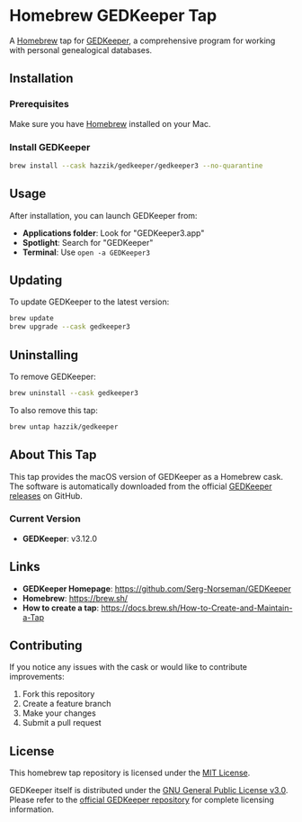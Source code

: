 # Homebrew GEDKeeper Tap

A [Homebrew](https://brew.sh/) tap for [GEDKeeper](https://github.com/Serg-Norseman/GEDKeeper), a comprehensive program for working with personal genealogical databases.

## Installation

### Prerequisites

Make sure you have [Homebrew](https://brew.sh/) installed on your Mac.

### Install GEDKeeper

```bash
brew install --cask hazzik/gedkeeper/gedkeeper3 --no-quarantine
```

## Usage

After installation, you can launch GEDKeeper from:
- **Applications folder**: Look for "GEDKeeper3.app"
- **Spotlight**: Search for "GEDKeeper"
- **Terminal**: Use `open -a GEDKeeper3`

## Updating

To update GEDKeeper to the latest version:

```bash
brew update
brew upgrade --cask gedkeeper3
```

## Uninstalling

To remove GEDKeeper:

```bash
brew uninstall --cask gedkeeper3
```

To also remove this tap:

```bash
brew untap hazzik/gedkeeper
```

## About This Tap

This tap provides the macOS version of GEDKeeper as a Homebrew cask. The software is automatically downloaded from the official [GEDKeeper releases](https://github.com/Serg-Norseman/GEDKeeper/releases) on GitHub.

### Current Version

- **GEDKeeper**: v3.12.0

## Links

- **GEDKeeper Homepage**: https://github.com/Serg-Norseman/GEDKeeper
- **Homebrew**: https://brew.sh/
- **How to create a tap**: https://docs.brew.sh/How-to-Create-and-Maintain-a-Tap

## Contributing

If you notice any issues with the cask or would like to contribute improvements:

1. Fork this repository
2. Create a feature branch
3. Make your changes
4. Submit a pull request

## License

This homebrew tap repository is licensed under the [MIT License](LICENSE).

GEDKeeper itself is distributed under the [GNU General Public License v3.0](https://github.com/Serg-Norseman/GEDKeeper/blob/master/LICENSE). Please refer to the [official GEDKeeper repository](https://github.com/Serg-Norseman/GEDKeeper) for complete licensing information.